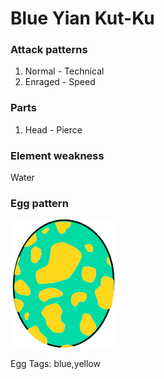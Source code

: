 # Blue Yian Kut-Ku

### Attack patterns
1. Normal - Technical
2. Enraged - Speed

### Parts
1. Head - Pierce

### Element weakness
Water 

### Egg pattern
![image info](../assets/blue_yian_kut-ku.png)

Egg Tags: blue,yellow